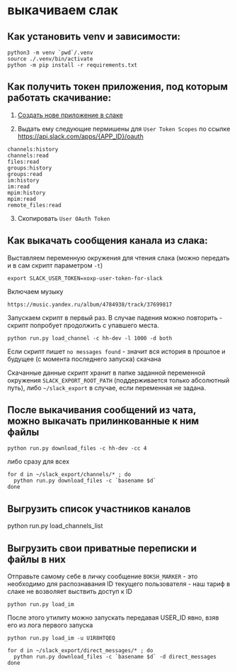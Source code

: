 # выкачиваем слак

## Как установить venv и зависимости:

```shell
python3 -m venv `pwd`/.venv
source ./.venv/bin/activate
python -m pip install -r requirements.txt
```

## Как получить токен приложения, под которым работать скачивание:

1. [Создать нове приложение в слаке](https://api.slack.com/apps?new_app=1)

2. Выдать ему следующие пермишены для `User Token Scopes` по ссылке https://api.slack.com/apps/{APP_ID}/oauth

````
channels:history
channels:read
files:read
groups:history
groups:read
im:history
im:read
mpim:history
mpim:read
remote_files:read
````

3. Скопировать `User OAuth Token`

## Как выкачать сообщения канала из слака:

Выставляем переменную окружения для чтения слака (можно передать и в сам скрипт параметром `-t`)

```shell
export SLACK_USER_TOKEN=xoxp-user-token-for-slack
```

Включаем музыку

```
https://music.yandex.ru/album/4784938/track/37699817
```

Запускаем скрипт в первый раз. В случае падения можно повторить - скрипт попробует продолжить с упавшего места.

```shell
python run.py load_channel -c hh-dev -l 1000 -d both
```

Если скрипт пишет `no messages found` - значит вся история в прошлое и будущее (с момента последнего запуска) скачана

Скачанные данные скрипт хранит в папке заданной переменной окружения `SLACK_EXPORT_ROOT_PATH` (поддерживается только абсолютный путь), либо `~/slack_export` в случае, если переменная не задана.

## После выкачивания сообщений из чата, можно выкачать прилинкованные к ним файлы

```shell
python run.py download_files -c hh-dev -cc 4
```

либо сразу для всех

```shell
for d in ~/slack_export/channels/* ; do
  python run.py download_files -c `basename $d`
done
```

## Выгрузить список участников каналов

python run.py load_channels_list

## Выгрузить свои приватные переписки и файлы в них

Отправьте самому себе в личку сообщение `BOKSH_MARKER` - это необходимо для распознавания ID текущего пользователя - наш тариф в слаке не возволяет выствить доступ к ID 

```shell
python run.py load_im
```

После этого утилиту можно запускать передавая USER_ID явно, взяв его из лога первого запуска

```shell
python run.py load_im -u U1R8HTQEQ
```

```shell
for d in ~/slack_export/direct_messages/* ; do
  python run.py download_files -c `basename $d` -d direct_messages
done
```